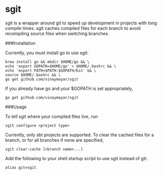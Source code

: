 sgit
=======

sgit is a wrapper around git to speed up development in projects with long compile times.
sgit caches compiled files for each branch to avoid recompiling source files when switching branches.

###Installation

Currently, you must install go to use sgit:

```
brew install go && mkdir $HOME/go && \
echo 'export GOPATH=$HOME/go' > $HOME/.bashrc && \
echo 'export PATH=$PATH:$GOPATH/bin' && \
source $HOME/.bashrc && \
go get github.com/vinaymayar/sgit
```

If you already have go and your $GOPATH is set appropriately,

```
go get github.com/vinaymayar/sgit
```

###Usage

To tell sgit where your compiled files live, run

```
sgit configure <project type>
```

Currently, only sbt projects are supported.  To clear the cached files for a branch, or for all branches if none are specified,

```
sgit clear-cache [<branch name>...]
```

Add the following to your shell startup script to use sgit instead of git:

```
alias git=sgit
```
